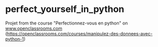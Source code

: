 # perfect_yourself_in_python
Projet from the course "Perfectionnez-vous en python" on www.openclassrooms.com (https://openclassrooms.com/courses/manipulez-des-donnees-avec-python-1)
